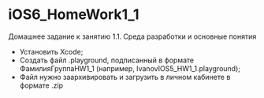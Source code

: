 # iOS6_HomeWork1_1

Домашнее задание к занятию 1.1. Среда разработки и основные понятия
- Установить Xcode;
- Создать файл .playground, подписанный в формате ФамилияГруппаHW1_1 (например, IvanovIOS5_HW1_1.playground);
- Файл нужно заархивировать и загрузить в личном кабинете в формате .zip
